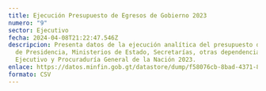 ```yaml
---
title: Ejecución Presupuesto de Egresos de Gobierno 2023
numero: "9"
sector: Ejecutivo
fecha: 2024-04-08T21:22:47.546Z
descripcion: Presenta datos de la ejecución analítica del presupuesto de egresos
  de Presidencia, Ministerios de Estado, Secretarías, otras dependencias del
  Ejecutivo y Procuraduría General de la Nación 2023.
enlace: https://datos.minfin.gob.gt/datastore/dump/f58076cb-8bad-4371-8ba4-38dbe47fb08a
formato: CSV
---
```

